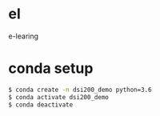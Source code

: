 # el
e-learing
# conda setup

```sh
$ conda create -n dsi200_demo python=3.6
$ conda activate dsi200_demo
$ conda deactivate
```
